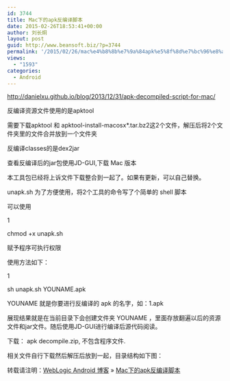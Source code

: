 ```yaml
---
id: 3744
title: Mac下的apk反编译脚本
date: 2015-02-26T18:53:41+00:00
author: 刘长炯
layout: post
guid: http://www.beansoft.biz/?p=3744
permalink: '/2015/02/26/mac%e4%b8%8b%e7%9a%84apk%e5%8f%8d%e7%bc%96%e8%af%91%e8%84%9a%e6%9c%ac/'
views:
  - "1593"
categories:
  - Android
---
```

http://danielxu.github.io/blog/2013/12/31/apk-decompiled-script-for-mac/

反编译资源文件使用的是apktool

需要下载apktool 和 apktool-install-macosx*.tar.bz2这2个文件，解压后将2个文件夹里的文件合并放到一个文件夹

反编译classes的是dex2jar

查看反编译后的jar包使用JD-GUI,下载 Mac 版本

本工具包已经将上诉文件下载整合到一起了。如果有更新，可以自己替换。

unapk.sh 为了方便使用，将2个工具的命令写了个简单的 shell 脚本

可以使用

1

chmod +x unapk.sh

赋予程序可执行权限

使用方法如下：

1

sh unapk.sh YOUNAME.apk

YOUNAME 就是你要进行反编译的 apk 的名字，如：1.apk

展现结果就是在当前目录下会创建文件夹 YOUNAME ，里面存放翻遍以后的资源文件和jar文件。随后使用JD-GUI进行编译后源代码阅读。

下载： apk decompile.zip, 不包含程序文件.

相关文件自行下载然后解压后放到一起，目录结构如下图：

<div>
</div>

转载请注明：[WebLogic Android 博客](http://www.beansoft.biz) &raquo; [Mac下的apk反编译脚本](http://www.beansoft.biz/2015/02/26/mac%e4%b8%8b%e7%9a%84apk%e5%8f%8d%e7%bc%96%e8%af%91%e8%84%9a%e6%9c%ac/)